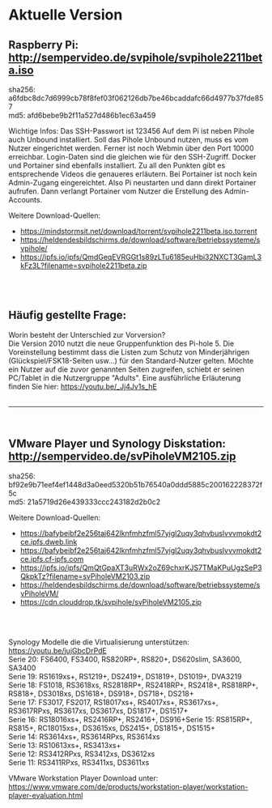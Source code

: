 # Aktuelle Version

## Raspberry Pi: http://sempervideo.de/svpihole/svpihole2211beta.iso <br>
sha256: a6fdbc8dc7d6999cb78f8fef03f062126db7be46bcaddafc66d4977b37fde857 <br>
md5: afd6bebe9b2f11a527d486b1ec63a459 <br>

Wichtige Infos:
Das SSH-Passwort ist 123456
Auf dem Pi ist neben Pihole auch Unbound installiert. Soll das Pihole Unbound nutzen, muss es vom Nutzer eingerichtet werden. Ferner ist noch Webmin über den Port 10000 erreichbar. Login-Daten sind die gleichen wie für den SSH-Zugriff. Docker und Portainer sind ebenfalls installiert. Zu all den Punkten gibt es entsprechende Videos die genaueres erläutern. Bei Portainer ist noch kein Admin-Zugang eingereichtet. Also Pi neustarten und dann direkt Portainer aufrufen. Dann verlangt Portainer vom Nutzer die Erstellung des Admin-Accounts.

Weitere Download-Quellen:<br>

- https://mindstormsit.net/download/torrent/svpihole2211beta.iso.torrent
- https://heldendesbildschirms.de/download/software/betriebssysteme/svpihole/
- https://ipfs.io/ipfs/QmdGeqEVRGGt1s89zLTu6185euHbi32NXCT3GamL3kFz3L?filename=svpihole2211beta.zip
<br>
<br>

## Häufig gestellte Frage:
Worin besteht der Unterschied zur Vorversion?<br>
Die Version 2010 nutzt die neue Gruppenfunktion des Pi-hole 5. Die Voreinstellung bestimmt dass die Listen zum Schutz von Minderjährigen (Glückspiel/FSK18-Seiten usw...) für den Standard-Nutzer gelten. Möchte ein Nutzer auf die zuvor genannten Seiten zugreifen, schiebt er seinen PC/Tablet in die Nutzergruppe "Adults". Eine ausführliche Erläuterung finden Sie hier: https://youtu.be/_Jj4Jv1s_hE
<br>
<br>
<hr>
<br>

## VMware Player und Synology Diskstation: http://sempervideo.de/svPiholeVM2105.zip<br>
sha256: bf92e9b71eef4ef1448d3a0eed5320b51b76540a0ddd5885c200162228372f5c<br>
md5: 21a5719d26e439333ccc243182d2b0c2 <br>

Weitere Download-Quellen:<br>

- https://bafybeibf2e256taj642lknfmhzfml57yigl2uqy3qhvbuslvvvmokdt2ce.ipfs.dweb.link
- https://bafybeibf2e256taj642lknfmhzfml57yigl2uqy3qhvbuslvvvmokdt2ce.ipfs.cf-ipfs.com
- https://ipfs.io/ipfs/QmQtGpaXT3uRWx2oZ69chxrKJS7TMaKPuUgzSeP3QkpkTz?filename=svPiholeVM2103.zip
- https://heldendesbildschirms.de/download/software/betriebssysteme/svPiholeVM/
- https://cdn.clouddrop.tk/svpihole/svPiholeVM2105.zip
<br>
<br>

Synology Modelle die die Virtualisierung unterstützen: https://youtu.be/jujGbcDrPdE <br>
Serie 20: FS6400, FS3400, RS820RP+, RS820+, DS620slim, SA3600, SA3400<br>
Serie 19: RS1619xs+, RS1219+, DS2419+, DS1819+, DS1019+, DVA3219<br>
Serie 18: FS1018, RS3618xs, RS2818RP+, RS2418RP+, RS2418+, RS818RP+, RS818+, DS3018xs, DS1618+, DS918+, DS718+, DS218+<br>
Serie 17: FS3017, FS2017, RS18017xs+, RS4017xs+, RS3617xs+, RS3617RPxs, RS3617xs, DS3617xs, DS1817+, DS1517+<br>
Serie 16: RS18016xs+, RS2416RP+, RS2416+, DS916+Serie 15: RS815RP+, RS815+, RC18015xs+, DS3615xs, DS2415+, DS1815+, DS1515+<br>
Serie 14: RS3614xs+, RS3614RPxs, RS3614xs<br>
Serie 13: RS10613xs+, RS3413xs+<br>
Serie 12: RS3412RPxs, RS3412xs, DS3612xs<br>
Serie 11: RS3411RPxs, RS3411xs, DS3611xs<br>

VMware Workstation Player Download unter: https://www.vmware.com/de/products/workstation-player/workstation-player-evaluation.html

